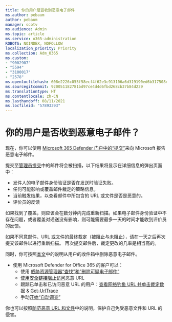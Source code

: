 ```yaml
---
title: 你的用户是否收到恶意电子邮件
ms.author: pebaum
author: pebaum
manager: scotv
ms.audience: Admin
ms.topic: article
ms.service: o365-administration
ROBOTS: NOINDEX, NOFOLLOW
localization_priority: Priority
ms.collection: Adm_O365
ms.custom:
- "9002907"
- "5594"
- "3100017"
- "2578"
ms.openlocfilehash: 608e2226c055f58ecf4f62e3c913106a6d319190ed6b317508e41514c12ba5d0
ms.sourcegitcommit: 920051182781bd97ce4d4d6fbd268cb37b84d239
ms.translationtype: HT
ms.contentlocale: zh-CN
ms.lasthandoff: 08/11/2021
ms.locfileid: "57893393"
---
```

# <a name="did-your-users-receive-malicious-email"></a>你的用户是否收到恶意电子邮件？

现在，你可以使用 [Microsoft 365 Defender 门户中的“提交”](https://sip.security.microsoft.com/reportsubmission?viewid=admin)来向 Microsoft 报告恶意电子邮件。

提交至[管理员提交](https://security.microsoft.com/reportsubmission?viewid=admin)中的邮件将会被扫描，以下结果将显示在详细信息的弹出页面中：

- 发件人的电子邮件身份验证是否在发送时验证失败。
- 任何可能影响或覆盖邮件裁定的策略信息。
- 当前触发结果，以查看邮件中所包含的 URL 或文件是否是恶意的。
- 评价员的反馈

如果找到了覆盖，则应该会在数分钟内完成重新扫描。如果电子邮件身份验证中不存在问题，或者覆盖对递送没有影响，则可能需要最多一天的时间才能收到评价员的反馈。

如果不同意邮件、URL 或文件的最终裁定（被阻止与未阻止），请在一天之后再次提交该邮件以进行重新扫描。 再次提交邮件后，裁定更改的几率是相当高的。

同时，你可按照[本文](https://docs.microsoft.com/microsoft-365/compliance/search-for-and-delete-messages-in-your-organization)中的说明从用户的收件箱中删除恶意电子邮件。

- 使用 Microsoft Defender for Office 365 的客户可以：
  - 使用 [威胁资源管理器“查找”和”删除可疑电子邮件”](https://docs.microsoft.com/microsoft-365/security/office-365-security/investigate-malicious-email-that-was-delivered)
  - [使用安全链接阻止访问](https://docs.microsoft.com/microsoft-365/security/office-365-security/safe-links)恶意 URL
  - 跟踪已单击和已访问恶意 URL 的用户：[查看网络钓鱼 URL 并单击裁定数据](https://docs.microsoft.com/microsoft-365/security/office-365-security/threat-explorer) & [Get-UrlTrace](https://docs.microsoft.com/powershell/module/exchange/get-urltrace)
  - 手动[开始“自动调查”](https://docs.microsoft.com/microsoft-365/security/office-365-security/automated-investigation-response-office)

你也可以按照[防范恶意 URL 和文件](https://docs.microsoft.com/microsoft-365/security/office-365-security/protect-against-threats)中的说明，保护自己免受恶意文件和 URL 的侵害。
